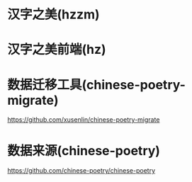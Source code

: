 # 汉字之美(hzzm)
# 汉字之美前端(hz)
# 数据迁移工具(chinese-poetry-migrate)
https://github.com/xusenlin/chinese-poetry-migrate
# 数据来源(chinese-poetry)
https://github.com/chinese-poetry/chinese-poetry

